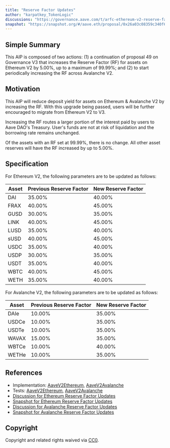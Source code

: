 ```yaml
---
title: "Reserve Factor Updates"
author: "karpatkey_TokenLogic"
discussions: "https://governance.aave.com/t/arfc-ethereum-v2-reserve-factor-adjustment/16764/6"
snapshot: "https://snapshot.org/#/aave.eth/proposal/0x26a03c08359c340f63b78b0c3e96d37aa0adeda65814643b0886d4719048ea7e"
---
```


## Simple Summary

This AIP is composed of two actions: (1) a continuation of proposal 49 on Governance V3 that increases the Reserve Factor (RF) for assets on Ethereum V2 by 5.00%, up to a maximum of 99.99%; and (2) to start periodically increasing the RF across Avalanche V2.

## Motivation

This AIP will reduce deposit yield for assets on Ethereum & Avalanche V2 by increasing the RF. With this upgrade being passed, users will be further encouraged to migrate from Ethereum V2 to V3.

Increasing the RF routes a larger portion of the interest paid by users to Aave DAO's Treasury. User's funds are not at risk of liquidation and the borrowing rate remains unchanged.

Of the assets with an RF set at 99.99%, there is no change. All other asset reserves will have the RF increased by up to 5.00%.

## Specification

For Ethereum V2, the following parameters are to be updated as follows:

| Asset | Previous Reserve Factor | New Reserve Factor |
| ----- | ----------------------- | ------------------ |
| DAI   | 35.00%                  | 40.00%             |
| FRAX  | 40.00%                  | 45.00%             |
| GUSD  | 30.00%                  | 35.00%             |
| LINK  | 40.00%                  | 45.00%             |
| LUSD  | 35.00%                  | 40.00%             |
| sUSD  | 40.00%                  | 45.00%             |
| USDC  | 35.00%                  | 40.00%             |
| USDP  | 30.00%                  | 35.00%             |
| USDT  | 35.00%                  | 40.00%             |
| WBTC  | 40.00%                  | 45.00%             |
| WETH  | 35.00%                  | 40.00%             |

For Avalanche V2, the following parameters are to be updated as follows:

| Asset | Previous Reserve Factor | New Reserve Factor |
| ----- | ----------------------- | ------------------ |
| DAIe  | 10.00%                  | 35.00%             |
| USDCe | 10.00%                  | 35.00%             |
| USDTe | 10.00%                  | 35.00%             |
| WAVAX | 15.00%                  | 35.00%             |
| WBTCe | 10.00%                  | 40.00%             |
| WETHe | 10.00%                  | 35.00%             |

## References

- Implementation: [AaveV2Ethereum](https://github.com/bgd-labs/aave-proposals-v3/blob/main/src/20240404_Multi_ReserveFactorUpdates/AaveV2Ethereum_ReserveFactorUpdates_20240404.sol), [AaveV2Avalanche](https://github.com/bgd-labs/aave-proposals-v3/blob/main/src/20240404_Multi_ReserveFactorUpdates/AaveV2Avalanche_ReserveFactorUpdates_20240404.sol)
- Tests: [AaveV2Ethereum](https://github.com/bgd-labs/aave-proposals-v3/blob/main/src/20240404_Multi_ReserveFactorUpdates/AaveV2Ethereum_ReserveFactorUpdates_20240404.t.sol), [AaveV2Avalanche](https://github.com/bgd-labs/aave-proposals-v3/blob/main/src/20240404_Multi_ReserveFactorUpdates/AaveV2Avalanche_ReserveFactorUpdates_20240404.t.sol)
- [Discussion for Ethereum Reserve Factor Updates](https://governance.aave.com/t/arfc-ethereum-v2-reserve-factor-adjustment/16764/6)
- [Snapshot for Ethereum Reserve Factor Updates](https://snapshot.org/#/aave.eth/proposal/0x26a03c08359c340f63b78b0c3e96d37aa0adeda65814643b0886d4719048ea7e)
- [Discussion for Avalanche Reserve Factor Updates](https://governance.aave.com/t/arfc-avalanche-v2-reserve-factor-adjustment/17040)
- [Snapshot for Avalanche Reserve Factor Updates](https://snapshot.org/#/aave.eth/proposal/0x770ff4e02634c77aaa09952345551168920f7878b32ab03fcef92763a5fb70ab)

## Copyright

Copyright and related rights waived via [CC0](https://creativecommons.org/publicdomain/zero/1.0/).
